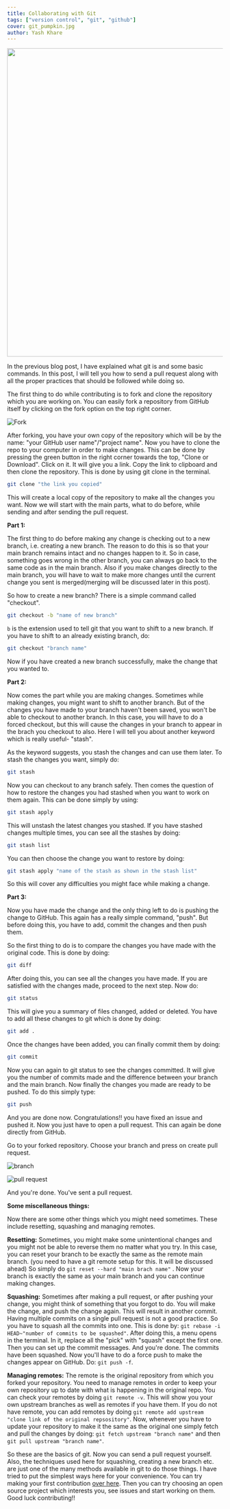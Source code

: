 ```yaml
---
title: Collaborating with Git
tags: ["version control", "git", "github"]
cover: git_pumpkin.jpg
author: Yash Khare
---
```


<center>

<img src="git_pumpkin.jpg" width="720" />

</center>


In the previous blog post, I have explained what git is and some basic commands. In this post, I will tell you how to send a pull request along with all the proper practices that should be followed while doing so.

The first thing to do while contributing is to fork and clone the repository which you are working on. You can easily fork a repository from GitHub itself by clicking on the fork option on the top right corner.

![Fork](img1.png)

After forking, you have your own copy of the repository which will be by the name: "your GitHub user name"/"project name". Now you have to clone the repo to your computer in order to make changes. This can be done by pressing the green button in the right corner towards the top, "Clone or Download". Click on it. It will give you a link. Copy the link to clipboard and then clone the repository. This is done by using git clone in the terminal.

```bash
git clone "the link you copied"
```

This will create a local copy of the repository to make all the changes you want. Now we will start with the main parts, what to do before, while sending and after sending the pull request.

**Part 1:**

The first thing to do before making any change is checking out to a new branch, i.e. creating a new branch. The reason to do this is so that your main branch remains intact and no changes happen to it. So in case, something goes wrong in the other branch, you can always go back to the same code as in the main branch. Also if you make changes directly to the main branch, you will have to wait to make more changes until the current change you sent is merged(merging will be discussed later in this post).

So how to create a new branch? There is a simple command called "checkout".

```bash
git checkout -b "name of new branch"
```

`b` is the extension used to tell git that you want to shift to a new branch. If you have to shift to an already existing branch, do:

```bash
git checkout "branch name"
```

Now if you have created a new branch successfully, make the change that you wanted to.

**Part 2:**

Now comes the part while you are making changes. Sometimes while making changes, you might want to shift to another branch. But of the changes you have made to your branch haven't been saved, you won't be able to checkout to another branch. In this case, you will have to do a forced checkout, but this will cause the changes in your branch to appear in the brach you checkout to also. Here I will tell you about another keyword which is really useful- "stash".

As the keyword suggests, you stash the changes and can use them later. To stash the changes you want, simply do:

```bash
git stash
```

Now you can checkout to any branch safely. Then comes the question of how to restore the changes you had stashed when you want to work on them again. This can be done simply by using:

```bash
git stash apply
```

This will unstash the latest changes you stashed. If you have stashed changes multiple times, you can see all the stashes by doing:

```bash
git stash list
```

You can then choose the change you want to restore by doing:

```bash
git stash apply "name of the stash as shown in the stash list"
```

So this will cover any difficulties you might face while making a change.

**Part 3:**

Now you have made the change and the only thing left to do is pushing the change to GitHub. This again has a really simple command, "push". But before doing this, you have to add, commit the changes and then push them.

So the first thing to do is to compare the changes you have made with the original code. This is done by doing:

```bash
git diff
```

After doing this, you can see all the changes you have made. If you are satisfied with the changes made, proceed to the next step. Now do:

```bash
git status
```

This will give you a summary of files changed, added or deleted. You have to add all these changes to git which is done by doing:

```bash
git add .
```

Once the changes have been added, you can finally commit them by doing:

```bash
git commit
```

Now you can again to git status to see the changes committed. It will give you the number of commits made and the difference between your branch and the main branch. Now finally the changes you made are ready to be pushed. To do this simply type:

```bash
git push 
```

And you are done now. Congratulations!! you have fixed an issue and pushed it. Now you just have to open a pull request. This can again be done directly from GitHub.

Go to your forked repository. Choose your branch and press on create pull request.

![branch](img2.png)

![pull request](img3.png)

And you're done. You've sent a pull request.

**Some miscellaneous things:**

Now there are some other things which you might need sometimes. These include resetting, squashing and managing remotes.

**Resetting:** Sometimes, you might make some unintentional changes and you might not be able to reverse them no matter what you try. In this case, you can reset your branch to be exactly the same as the remote main branch. (you need to have a git remote setup for this. It will be discussed ahead) So simply do `git reset --hard "main brach name"` . Now your branch is exactly the same as your main branch and you can continue making changes.

**Squashing:** Sometimes after making a pull request, or after pushing your change, you might think of something that you forgot to do. You will make the change, and push the change again. This will result in another commit. Having multiple commits on a single pull request is not a good practice. So you have to squash all the commits into one. This is done by: `git rebase -i HEAD~"number of commits to be squashed"`. After doing this, a menu opens in the terminal. In it, replace all the "pick" with "squash" except the first one. Then you can set up the commit messages. And you're done. The commits have been squashed. Now you'll have to do a force push to make the changes appear on GitHub. Do: `git push -f`.

**Managing remotes:** The remote is the original repository from which you forked your repository. You need to manage remotes in order to keep your own repository up to date with what is happening in the original repo. You can check your remotes by doing `git remote -v`. This will show you your own upstream branches as well as remotes if you have them. If you do not have remote, you can add remotes by doing `git remote add upstream "clone link of the original repsository"`. Now, whenever you have to update your repository to make it the same as the original one simply fetch and pull the changes by doing: `git fetch upstream "branch name"` and then `git pull upstream "branch name"`.

So these are the basics of git. Now you can send a pull request yourself. Also, the techniques used here for squashing, creating a new branch etc. are just one of the many methods available in git to do those things. I have tried to put the simplest ways here for your convenience. You can try making your first contribution [over here](https://github.com/firstcontributions/first-contributions). Then you can try choosing an open source project which interests you, see issues and start working on them. Good luck contributing!!